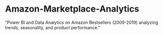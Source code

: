 # Amazon-Marketplace-Analytics
"Power BI and Data Analytics on Amazon Bestsellers (2009-2019) analyzing trends, seasonality, and product performance."
